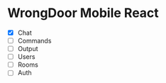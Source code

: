 # WrongDoor Mobile React
 - [x] Chat
 - [ ] Commands
 - [ ] Output
 - [ ] Users
 - [ ] Rooms
 - [ ] Auth
